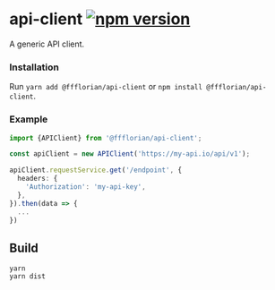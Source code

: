 # api-client [![npm version](https://img.shields.io/npm/v/@ffflorian/api-client?style=flat)](https://www.npmjs.com/package/@ffflorian/api-client)

A generic API client.

### Installation

Run `yarn add @ffflorian/api-client` or `npm install @ffflorian/api-client`.

### Example

```ts
import {APIClient} from '@ffflorian/api-client';

const apiClient = new APIClient('https://my-api.io/api/v1');

apiClient.requestService.get('/endpoint', {
  headers: {
    'Authorization': 'my-api-key',
  },
}).then(data => {
  ...
})
```

## Build

```
yarn
yarn dist
```
